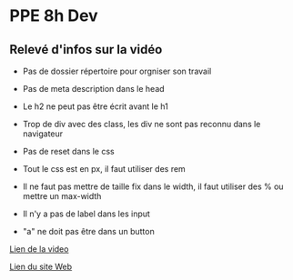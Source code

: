 # PPE 8h Dev

## Relevé d'infos sur la vidéo

* Pas de dossier répertoire pour orgniser son travail

* Pas de meta description dans le head

* Le h2 ne peut pas être écrit avant le h1

* Trop de div avec des class, les div ne sont pas reconnu dans le navigateur

* Pas de reset dans le css

* Tout le css est en px, il faut utiliser des rem

* Il ne faut pas mettre de taille fix dans le width, il faut utiliser des % ou mettre un max-width

* Il n'y a pas de label dans les input

* "a" ne doit pas être dans un button

[Lien de la video](https://www.youtube.com/watch?v=CQZxeoQeo5c)

[Lien du site Web](https://ryanvaugarni.github.io/PPE2_DEV/)
